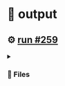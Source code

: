 # 📝  output 

## ⚙️ [run #259](https://github.com/jwenerd/ytm-dl/actions/runs/7715788734)

<details>

<summary>

### 📁 Files

</summary>

|                                                                       |lines|size|bytes |
|-----------------------------------------------------------------------|-----|----|------|
|[`output/library_albums.csv` ](output/library_albums.csv)              |945  |68K |66048 |
|[`output/library_songs.csv` ](output/library_songs.csv)                |2915 |248K|250603|
|[`output/liked_songs.csv` ](output/liked_songs.csv)                    |1452 |124K|126170|
|[`output/library_artists.csv` ](output/library_artists.csv)            |2030 |92K |92134 |
|[`output/history.csv` ](output/history.csv)                            |1844 |180K|180327|
|[`output/library_subscriptions.csv` ](output/library_subscriptions.csv)|68   |4.0K|2670  |

</details>